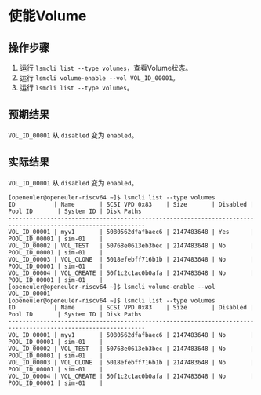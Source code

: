 # 使能Volume

## 操作步骤

1. 运行 `lsmcli list --type volumes`，查看Volume状态。
2. 运行 `lsmcli volume-enable --vol VOL_ID_00001`。
3. 运行 `lsmcli list --type volumes`。

## 预期结果

`VOL_ID_00001` 从 `disabled` 变为 `enabled`。

## 实际结果

`VOL_ID_00001` 从 `disabled` 变为 `enabled`。

```log
[openeuler@openeuler-riscv64 ~]$ lsmcli list --type volumes
ID           | Name       | SCSI VPD 0x83    | Size       | Disabled | Pool ID       | System ID | Disk Paths
-------------------------------------------------------------------------------------------------------------
VOL_ID_00001 | myv1       | 5080562dfafbaec6 | 2147483648 | Yes      | POOL_ID_00001 | sim-01    |           
VOL_ID_00002 | VOL_TEST   | 50768e0613eb3bec | 2147483648 | No       | POOL_ID_00001 | sim-01    |           
VOL_ID_00003 | VOL_CLONE  | 5018efebff716b1b | 2147483648 | No       | POOL_ID_00001 | sim-01    |           
VOL_ID_00004 | VOL_CREATE | 50f1c2c1ac0b0afa | 2147483648 | No       | POOL_ID_00001 | sim-01    |           
[openeuler@openeuler-riscv64 ~]$ lsmcli volume-enable --vol VOL_ID_00001
[openeuler@openeuler-riscv64 ~]$ lsmcli list --type volumes
ID           | Name       | SCSI VPD 0x83    | Size       | Disabled | Pool ID       | System ID | Disk Paths
-------------------------------------------------------------------------------------------------------------
VOL_ID_00001 | myv1       | 5080562dfafbaec6 | 2147483648 | No       | POOL_ID_00001 | sim-01    |           
VOL_ID_00002 | VOL_TEST   | 50768e0613eb3bec | 2147483648 | No       | POOL_ID_00001 | sim-01    |           
VOL_ID_00003 | VOL_CLONE  | 5018efebff716b1b | 2147483648 | No       | POOL_ID_00001 | sim-01    |           
VOL_ID_00004 | VOL_CREATE | 50f1c2c1ac0b0afa | 2147483648 | No       | POOL_ID_00001 | sim-01    |          
```